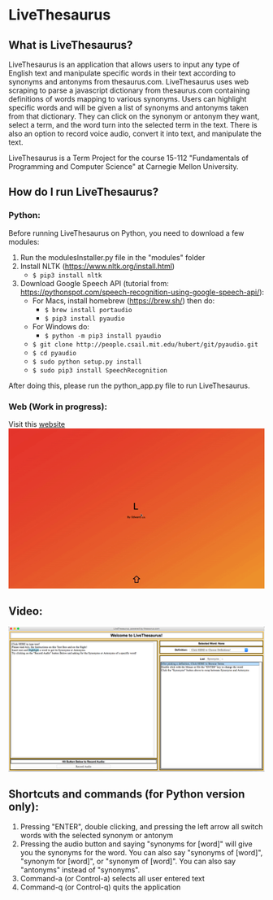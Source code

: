 # LiveThesaurus

## What is LiveThesaurus?
LiveThesaurus is an application that allows users to input any type of English text and
manipulate specific words in their text according to synonyms and antonyms from thesaurus.com.
LiveThesaurus uses web scraping to parse a javascript dictionary from thesaurus.com containing
definitions of words mapping to various synonyms. Users can highlight specific words and will
be given a list of synonyms and antonyms taken from that dictionary. They can click on the synonym
or antonym they want, select a term, and the word turn into the selected term in the text. There
is also an option to record voice audio, convert it into text, and manipulate the text.

LiveThesaurus is a Term Project for the course 15-112 "Fundamentals of Programming and Computer
Science" at Carnegie Mellon University.

## How do I run LiveThesaurus?
### Python:
Before running LiveThesaurus on Python, you need to download a few modules:
1. Run the modulesInstaller.py file in the "modules" folder
2. Install NLTK (https://www.nltk.org/install.html)
	- ```$ pip3 install nltk```
3. Download Google Speech API (tutorial from: https://pythonspot.com/speech-recognition-using-google-speech-api/):<br>
	- For Macs, install homebrew (https://brew.sh/) then do:
		- ```$ brew install portaudio```
		- ```$ pip3 install pyaudio```
	- For Windows do:
		- ```$ python -m pip3 install pyaudio```
	- ```$ git clone http://people.csail.mit.edu/hubert/git/pyaudio.git```<br>
	- ```$ cd pyaudio```<br>
	- ```$ sudo python setup.py install```<br>
	- ```$ sudo pip3 install SpeechRecognition```

After doing this, please run the python_app.py file to run LiveThesaurus.

### Web (Work in progress):
Visit this [website](https://livethesaurus.herokuapp.com/)
[![Website Link](https://github.com/EdwardLu2018/LiveThesaurus/blob/master/readme/web-app.gif)](https://livethesaurus.herokuapp.com/)

## Video:
[![Video Link](https://github.com/EdwardLu2018/LiveThesaurus/blob/master/readme/img.png)](https://youtu.be/QUXn-8Eoq7w)

## Shortcuts and commands (for Python version only):
1. Pressing "ENTER", double clicking, and pressing the left arrow all switch words with the
   selected synonym or antonym<br>
2. Pressing the audio button and saying "synonyms for [word]" will give you the synonyms for the word.
   You can also say "synonyms of [word]", "synonym for [word]", or "synonym of [word]". You can also
   say "antonyms" instead of "synonyms".
3. Command-a (or Control-a) selects all user entered text<br>
4. Command-q (or Control-q) quits the application<br>
